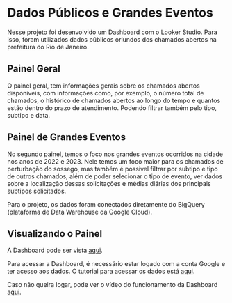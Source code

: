 # Dados Públicos e Grandes Eventos

Nesse projeto foi desenvolvido um Dashboard com o Looker Studio. Para isso, foram utilizados dados públicos oriundos dos chamados abertos na prefeitura do Rio de Janeiro.

## Painel Geral

O painel geral, tem informações gerais sobre os chamados abertos disponíveis, com informações como, por exemplo, o número total de chamados, o histórico de chamados abertos ao longo do tempo e quantos estão dentro do prazo de atendimento. Podendo filtrar também pelo tipo, subtipo e data.

## Painel de Grandes Eventos
No segundo painel, temos o foco nos grandes eventos ocorridos na cidade nos anos de 2022 e 2023. Nele temos um foco maior para os chamados de perturbação do sossego, mas também é possível filtrar por subtipo e tipo de outros chamados, além de poder selecionar o tipo de evento, ver dados sobre a localização dessas solicitações e médias diárias dos principais subtipos solicitados.

Para o projeto, os dados foram conectados diretamente do BigQuery (plataforma de Data Warehouse da Google Cloud).

## Visualizando o Painel
A Dashboard pode ser vista [aqui](https://lookerstudio.google.com/s/uDBfSS4JgSI).

Para acessar a Dashboard, é necessário estar logado com a conta Google e ter acesso aos dados. O tutorial para acessar os dados está [aqui](https://docs.dados.rio/tutoriais/como-acessar-dados/#como-criar-uma-conta-na-gcp).

Caso não queira logar, pode ver o vídeo do funcionamento da Dashboard [aqui](<link-do-seu-video>).
